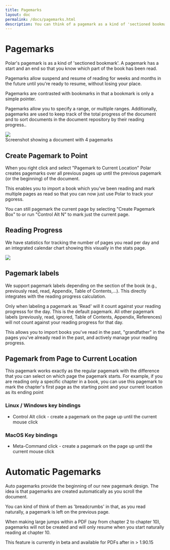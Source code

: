 ```yaml
---
title: Pagemarks
layout: doc
permalink: /docs/pagemarks.html
description: You can think of a pagemark as a kind of 'sectioned bookmark'.  A pagemark has a start and an end so that you know which part of the book has been read. 
---
```


# Pagemarks

Polar's pagemark is as a kind of 'sectioned bookmark'.  A pagemark has a start and an end so that you know which
part of the book has been read.

Pagemarks allow suspend and resume of reading for weeks and months in the future until you're ready to resume, without
losing your place.

Pagemarks are contrasted with bookmarks in that a bookmark is only a simple pointer.

Pagemarks allow you to specify a range, or multiple ranges.  Additionally, pagemarks are used to keep track of the total
progress of the document and to sort documents in the document repository by their reading progress..

<img class="img-fluid" src="https://i.imgur.com/7opRKhS.png">

<div class="text-center">Screenshot showing a document with 4 pagemarks</div>

## Create Pagemark to Point

When you right click and select "Pagemark to Current Location" Polar creates pagemarks over all previous pages up until the
previous pagemark (or the beginning) of the document.

This enables you to import a book which you've been reading and mark multiple pages as read so that you can now just use
Polar to track your pgoress.

You can still pagemark the current page by selecting "Create Pagemark Box" to or run "Control Alt N" to mark just the
current page.

## Reading Progress

We have statistics for tracking the number of pages you read per day and an integrated calendar chart showing this
visually in the stats page.

<img class="img-fluid" src="https://i.imgur.com/7OjCYxH.png">

## Pagemark labels

We support pagemark labels depending on the section of the book (e.g., previously read, read, Appendix, Table of Contents,...). This directly
integrates with the reading progress calculation.  

Only when labeling a pagemark as 'Read' will it count against your reading progresss for the day. This is the default pagemark. All other pagemark labels (previously, read, ignored, Table of Contents, Appendix, References) will not count against your reading progress for that day. 

This allows you to import books you've read in the past, "grandfather" in the pages you've already read in the past, and actively manage your reading progress.

## Pagemark from Page to Current Location

This pagemark works exactly as the regular pagemark with the difference that you can select on which page the pagemark starts. For example, if you are reading only a specific chapter in a book, you can use this pagemark to mark the chapter's first page as the starting point and your current location as its ending point

### Linux / Windows key bindings

 - Control Alt click - create a pagemark on the page up until the current mouse click

### MacOS Key bindings

 - Meta-Command click - create a pagemark on the page up until the current mouse click
 
# Automatic Pagemarks

Auto pagemarks provide the beginning of our new pagemark design.  The idea is that pagemarks are created automatically
as you scroll the document.  

You can kind of think of them as 'breadcrumbs' in that, as you read naturally, a pagemark is left on the previous page.

When making large jumps within a PDF (say from chapter 2 to chapter 10), pagemarks will not be created and will only
resume when you start naturally reading at chapter 10.

This feature is currently in beta and available for PDFs after in > 1.90.15
